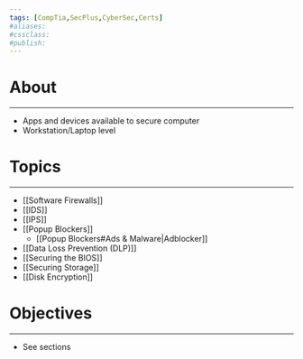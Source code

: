 ```yaml
---
tags: [CompTia,SecPlus,CyberSec,Certs]
#aliases:
#cssclass:
#publish:
---
```


# About
---
- Apps and devices available to secure computer
- Workstation/Laptop level

# Topics
---
- [[Software Firewalls]]
- [[IDS]]
- [[IPS]]
- [[Popup Blockers]]
	- [[Popup Blockers#Ads & Malware|Adblocker]]
- [[Data Loss Prevention (DLP)]]
- [[Securing the BIOS]]
- [[Securing Storage]]
- [[Disk Encryption]]


# Objectives
---
- See sections